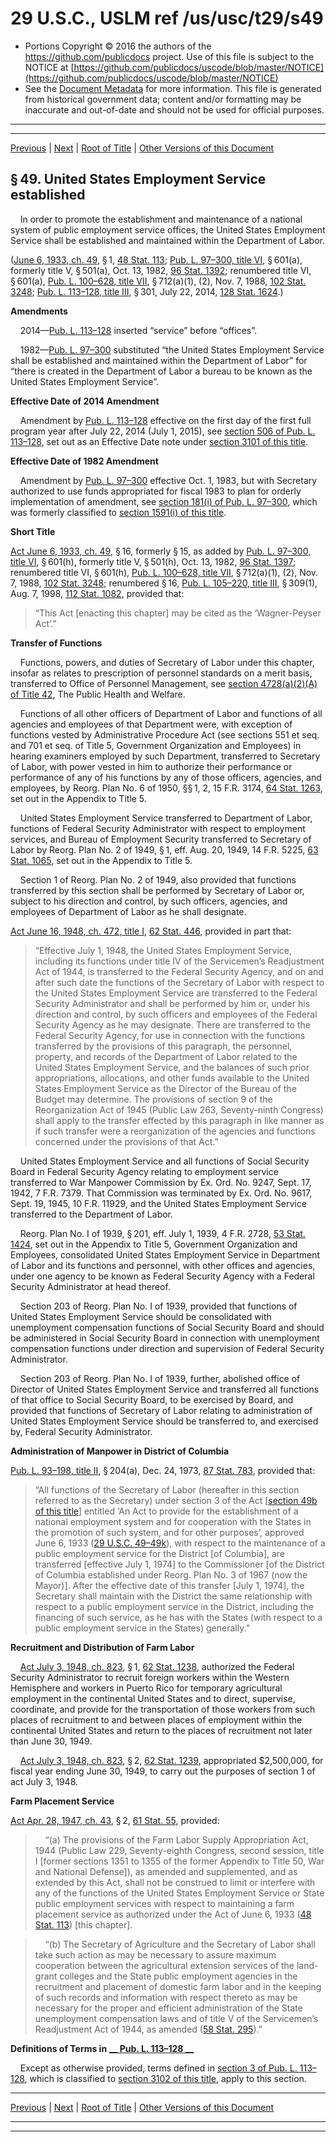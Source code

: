 ---
---

# 29 U.S.C., USLM ref /us/usc/t29/s49

* Portions Copyright © 2016 the authors of the https://github.com/publicdocs project.
  Use of this file is subject to the NOTICE at [https://github.com/publicdocs/uscode/blob/master/NOTICE](https://github.com/publicdocs/uscode/blob/master/NOTICE)
* See the [Document Metadata](././../../../..//README.md) for more information.
  This file is generated from historical government data; content and/or formatting may be inaccurate and out-of-date and should not be used for official purposes.

----------
----------

[Previous](./../../../..//us/usc/t29/ch4B/m__us_usc_t29_ch4B.md) | [Next](./../../../..//us/usc/t29/ch4B/m__us_usc_t29_s49a.md) | [Root of Title](./../../../../) | [Other Versions of this Document](https://publicdocs.github.io/go/links?ns=uslm&ref=%2Fus%2Fusc%2Ft29%2Fs49)

## § 49. United States Employment Service established

    In order to promote the establishment and maintenance of a national system of public employment service offices, the United States Employment Service shall be established and maintained within the Department of Labor.

([June 6, 1933, ch. 49][/us/act/1933-06-06/ch49], § 1, [48 Stat. 113][/us/stat/48/113]; [Pub. L. 97–300, title VI][/us/pl/97/300/tVI], § 601(a), formerly title V, § 501(a), Oct. 13, 1982, [96 Stat. 1392][/us/stat/96/1392]; renumbered title VI, § 601(a), [Pub. L. 100–628, title VII][/us/pl/100/628/tVII], § 712(a)(1), (2), Nov. 7, 1988, [102 Stat. 3248][/us/stat/102/3248]; [Pub. L. 113–128, title III][/us/pl/113/128/tIII], § 301, July 22, 2014, [128 Stat. 1624][/us/stat/128/1624].)

 __Amendments__ 

    2014—[Pub. L. 113–128][/us/pl/113/128] inserted “service” before “offices”.

    1982—[Pub. L. 97–300][/us/pl/97/300] substituted “the United States Employment Service shall be established and maintained within the Department of Labor” for “there is created in the Department of Labor a bureau to be known as the United States Employment Service”.

 __Effective Date of 2014 Amendment__ 

    Amendment by [Pub. L. 113–128][/us/pl/113/128] effective on the first day of the first full program year after July 22, 2014 (July 1, 2015), see [section 506 of Pub. L. 113–128][/us/pl/113/128/s506], set out as an Effective Date note under [section 3101 of this title][/us/usc/t29/s3101].

 __Effective Date of 1982 Amendment__ 

    Amendment by [Pub. L. 97–300][/us/pl/97/300] effective Oct. 1, 1983, but with Secretary authorized to use funds appropriated for fiscal 1983 to plan for orderly implementation of amendment, see [section 181(i) of Pub. L. 97–300][/us/pl/97/300/s181/i], which was formerly classified to [section 1591(i) of this title][/us/usc/t29/s1591/i].

 __Short Title__ 

[Act June 6, 1933, ch. 49][/us/act/1933-06-06/ch49], § 16, formerly § 15, as added by [Pub. L. 97–300, title VI][/us/pl/97/300/tVI], § 601(h), formerly title V, § 501(h), Oct. 13, 1982, [96 Stat. 1397][/us/stat/96/1397]; renumbered title VI, § 601(h), [Pub. L. 100–628, title VII][/us/pl/100/628/tVII], § 712(a)(1), (2), Nov. 7, 1988, [102 Stat. 3248][/us/stat/102/3248]; renumbered § 16, [Pub. L. 105–220, title III][/us/pl/105/220/tIII], § 309(1), Aug. 7, 1998, [112 Stat. 1082][/us/stat/112/1082], provided that: 

> “This Act \[enacting this chapter\] may be cited as the ‘Wagner-Peyser Act’.”

 __Transfer of Functions__ 

    Functions, powers, and duties of Secretary of Labor under this chapter, insofar as relates to prescription of personnel standards on a merit basis, transferred to Office of Personnel Management, see [section 4728(a)(2)(A) of Title 42][/us/usc/t42/s4728/a/2/A], The Public Health and Welfare.

    Functions of all other officers of Department of Labor and functions of all agencies and employees of that Department were, with exception of functions vested by Administrative Procedure Act (see sections 551 et seq. and 701 et seq. of Title 5, Government Organization and Employees) in hearing examiners employed by such Department, transferred to Secretary of Labor, with power vested in him to authorize their performance or performance of any of his functions by any of those officers, agencies, and employees, by Reorg. Plan No. 6 of 1950, §§ 1, 2, 15 F.R. 3174, [64 Stat. 1263][/us/stat/64/1263], set out in the Appendix to Title 5.

    United States Employment Service transferred to Department of Labor, functions of Federal Security Administrator with respect to employment services, and Bureau of Employment Security transferred to Secretary of Labor by Reorg. Plan No. 2 of 1949, § 1, eff. Aug. 20, 1949, 14 F.R. 5225, [63 Stat. 1065][/us/stat/63/1065], set out in the Appendix to Title 5.

    Section 1 of Reorg. Plan No. 2 of 1949, also provided that functions transferred by this section shall be performed by Secretary of Labor or, subject to his direction and control, by such officers, agencies, and employees of Department of Labor as he shall designate.

[Act June 16, 1948, ch. 472, title I][/us/act/1948-06-16/ch472/tI], [62 Stat. 446][/us/stat/62/446], provided in part that: 

> “Effective July 1, 1948, the United States Employment Service, including its functions under title IV of the Servicemen’s Readjustment Act of 1944, is transferred to the Federal Security Agency, and on and after such date the functions of the Secretary of Labor with respect to the United States Employment Service are transferred to the Federal Security Administrator and shall be performed by him or, under his direction and control, by such officers and employees of the Federal Security Agency as he may designate. There are transferred to the Federal Security Agency, for use in connection with the functions transferred by the provisions of this paragraph, the personnel, property, and records of the Department of Labor related to the United States Employment Service, and the balances of such prior appropriations, allocations, and other funds available to the United States Employment Service as the Director of the Bureau of the Budget may determine. The provisions of section 9 of the Reorganization Act of 1945 (Public Law 263, Seventy-ninth Congress) shall apply to the transfer effected by this paragraph in like manner as if such transfer were a reorganization of the agencies and functions concerned under the provisions of that Act.”

    United States Employment Service and all functions of Social Security Board in Federal Security Agency relating to employment service transferred to War Manpower Commission by Ex. Ord. No. 9247, Sept. 17, 1942, 7 F.R. 7379. That Commission was terminated by Ex. Ord. No. 9617, Sept. 19, 1945, 10 F.R. 11929, and the United States Employment Service transferred to the Department of Labor.

    Reorg. Plan No. I of 1939, § 201, eff. July 1, 1939, 4 F.R. 2728, [53 Stat. 1424][/us/stat/53/1424], set out in the Appendix to Title 5, Government Organization and Employees, consolidated United States Employment Service in Department of Labor and its functions and personnel, with other offices and agencies, under one agency to be known as Federal Security Agency with a Federal Security Administrator at head thereof.

    Section 203 of Reorg. Plan No. I of 1939, provided that functions of United States Employment Service should be consolidated with unemployment compensation functions of Social Security Board and should be administered in Social Security Board in connection with unemployment compensation functions under direction and supervision of Federal Security Administrator.

    Section 203 of Reorg. Plan No. I of 1939, further, abolished office of Director of United States Employment Service and transferred all functions of that office to Social Security Board, to be exercised by Board, and provided that functions of Secretary of Labor relating to administration of United States Employment Service should be transferred to, and exercised by, Federal Security Administrator.

 __Administration of Manpower in District of Columbia__ 

[Pub. L. 93–198, title II][/us/pl/93/198/tII], § 204(a), Dec. 24, 1973, [87 Stat. 783][/us/stat/87/783], provided that: 

> “All functions of the Secretary of Labor (hereafter in this section referred to as the Secretary) under section 3 of the Act \[[section 49b of this title][/us/usc/t29/s49b]\] entitled ‘An Act to provide for the establishment of a national employment system and for cooperation with the States in the promotion of such system, and for other purposes’, approved June 6, 1933 ([29 U.S.C. 49–49k][/us/usc/t29/s49–49k]), with respect to the maintenance of a public employment service for the District \[of Columbia\], are transferred \[effective July 1, 1974\] to the Commissioner \[of the District of Columbia established under Reorg. Plan No. 3 of 1967 (now the Mayor)\]. After the effective date of this transfer \[July 1, 1974\], the Secretary shall maintain with the District the same relationship with respect to a public employment service in the District, including the financing of such service, as he has with the States (with respect to a public employment service in the States) generally.”

 __Recruitment and Distribution of Farm Labor__ 

    [Act July 3, 1948, ch. 823][/us/act/1948-07-03/ch823], § 1, [62 Stat. 1238][/us/stat/62/1238], authorized the Federal Security Administrator to recruit foreign workers within the Western Hemisphere and workers in Puerto Rico for temporary agricultural employment in the continental United States and to direct, supervise, coordinate, and provide for the transportation of those workers from such places of recruitment to and between places of employment within the continental United States and return to the places of recruitment not later than June 30, 1949.

    [Act July 3, 1948, ch. 823][/us/act/1948-07-03/ch823], § 2, [62 Stat. 1239][/us/stat/62/1239], appropriated $2,500,000, for fiscal year ending June 30, 1949, to carry out the purposes of section 1 of act July 3, 1948.

 __Farm Placement Service__ 

[Act Apr. 28, 1947, ch. 43][/us/act/1947-04-28/ch43], § 2, [61 Stat. 55][/us/stat/61/55], provided:

>     “(a) The provisions of the Farm Labor Supply Appropriation Act, 1944 (Public Law 229, Seventy-eighth Congress, second session, title I \[former sections 1351 to 1355 of the former Appendix to Title 50, War and National Defense\]), as amended and supplemented, and as extended by this Act, shall not be construed to limit or interfere with any of the functions of the United States Employment Service or State public employment services with respect to maintaining a farm placement service as authorized under the Act of June 6, 1933 ([48 Stat. 113][/us/stat/48/113]) \[this chapter\].

>     “(b) The Secretary of Agriculture and the Secretary of Labor shall take such action as may be necessary to assure maximum cooperation between the agricultural extension services of the land-grant colleges and the State public employment agencies in the recruitment and placement of domestic farm labor and in the keeping of such records and information with respect thereto as may be necessary for the proper and efficient administration of the State unemployment compensation laws and of title V of the Servicemen’s Readjustment Act of 1944, as amended ([58 Stat. 295][/us/stat/58/295]).”

 __Definitions of Terms in__  __[__  __Pub. L. 113–128__  __][/us/pl/113/128]__ 

    Except as otherwise provided, terms defined in [section 3 of Pub. L. 113–128][/us/pl/113/128/s3], which is classified to [section 3102 of this title][/us/usc/t29/s3102], apply to this section.

----------

[Previous](./../../../..//us/usc/t29/ch4B/m__us_usc_t29_ch4B.md) | [Next](./../../../..//us/usc/t29/ch4B/m__us_usc_t29_s49a.md) | [Root of Title](./../../../../) | [Other Versions of this Document](https://publicdocs.github.io/go/links?ns=uslm&ref=%2Fus%2Fusc%2Ft29%2Fs49)

----------
----------

[/us/act/1933-06-06/ch49]: https://publicdocs.github.io/go/links?ns=uslm&ref=%2Fus%2Fact%2F1933-06-06%2Fch49
[/us/stat/48/113]: https://publicdocs.github.io/go/links?ns=uslm&ref=%2Fus%2Fstat%2F48%2F113
[/us/pl/97/300/tVI]: https://publicdocs.github.io/go/links?ns=uslm&ref=%2Fus%2Fpl%2F97%2F300%2FtVI
[/us/stat/96/1392]: https://publicdocs.github.io/go/links?ns=uslm&ref=%2Fus%2Fstat%2F96%2F1392
[/us/pl/100/628/tVII]: https://publicdocs.github.io/go/links?ns=uslm&ref=%2Fus%2Fpl%2F100%2F628%2FtVII
[/us/stat/102/3248]: https://publicdocs.github.io/go/links?ns=uslm&ref=%2Fus%2Fstat%2F102%2F3248
[/us/pl/113/128/tIII]: https://publicdocs.github.io/go/links?ns=uslm&ref=%2Fus%2Fpl%2F113%2F128%2FtIII
[/us/stat/128/1624]: https://publicdocs.github.io/go/links?ns=uslm&ref=%2Fus%2Fstat%2F128%2F1624
[/us/pl/113/128]: https://publicdocs.github.io/go/links?ns=uslm&ref=%2Fus%2Fpl%2F113%2F128
[/us/pl/97/300]: https://publicdocs.github.io/go/links?ns=uslm&ref=%2Fus%2Fpl%2F97%2F300
[/us/pl/113/128]: https://publicdocs.github.io/go/links?ns=uslm&ref=%2Fus%2Fpl%2F113%2F128
[/us/pl/113/128/s506]: https://publicdocs.github.io/go/links?ns=uslm&ref=%2Fus%2Fpl%2F113%2F128%2Fs506
[/us/usc/t29/s3101]: https://publicdocs.github.io/go/links?ns=uslm&ref=%2Fus%2Fusc%2Ft29%2Fs3101
[/us/pl/97/300]: https://publicdocs.github.io/go/links?ns=uslm&ref=%2Fus%2Fpl%2F97%2F300
[/us/pl/97/300/s181/i]: https://publicdocs.github.io/go/links?ns=uslm&ref=%2Fus%2Fpl%2F97%2F300%2Fs181%2Fi
[/us/usc/t29/s1591/i]: https://publicdocs.github.io/go/links?ns=uslm&ref=%2Fus%2Fusc%2Ft29%2Fs1591%2Fi
[/us/act/1933-06-06/ch49]: https://publicdocs.github.io/go/links?ns=uslm&ref=%2Fus%2Fact%2F1933-06-06%2Fch49
[/us/pl/97/300/tVI]: https://publicdocs.github.io/go/links?ns=uslm&ref=%2Fus%2Fpl%2F97%2F300%2FtVI
[/us/stat/96/1397]: https://publicdocs.github.io/go/links?ns=uslm&ref=%2Fus%2Fstat%2F96%2F1397
[/us/pl/100/628/tVII]: https://publicdocs.github.io/go/links?ns=uslm&ref=%2Fus%2Fpl%2F100%2F628%2FtVII
[/us/stat/102/3248]: https://publicdocs.github.io/go/links?ns=uslm&ref=%2Fus%2Fstat%2F102%2F3248
[/us/pl/105/220/tIII]: https://publicdocs.github.io/go/links?ns=uslm&ref=%2Fus%2Fpl%2F105%2F220%2FtIII
[/us/stat/112/1082]: https://publicdocs.github.io/go/links?ns=uslm&ref=%2Fus%2Fstat%2F112%2F1082
[/us/usc/t42/s4728/a/2/A]: https://publicdocs.github.io/go/links?ns=uslm&ref=%2Fus%2Fusc%2Ft42%2Fs4728%2Fa%2F2%2FA
[/us/stat/64/1263]: https://publicdocs.github.io/go/links?ns=uslm&ref=%2Fus%2Fstat%2F64%2F1263
[/us/stat/63/1065]: https://publicdocs.github.io/go/links?ns=uslm&ref=%2Fus%2Fstat%2F63%2F1065
[/us/act/1948-06-16/ch472/tI]: https://publicdocs.github.io/go/links?ns=uslm&ref=%2Fus%2Fact%2F1948-06-16%2Fch472%2FtI
[/us/stat/62/446]: https://publicdocs.github.io/go/links?ns=uslm&ref=%2Fus%2Fstat%2F62%2F446
[/us/stat/53/1424]: https://publicdocs.github.io/go/links?ns=uslm&ref=%2Fus%2Fstat%2F53%2F1424
[/us/pl/93/198/tII]: https://publicdocs.github.io/go/links?ns=uslm&ref=%2Fus%2Fpl%2F93%2F198%2FtII
[/us/stat/87/783]: https://publicdocs.github.io/go/links?ns=uslm&ref=%2Fus%2Fstat%2F87%2F783
[/us/usc/t29/s49b]: https://publicdocs.github.io/go/links?ns=uslm&ref=%2Fus%2Fusc%2Ft29%2Fs49b
[/us/usc/t29/s49–49k]: https://publicdocs.github.io/go/links?ns=uslm&ref=%2Fus%2Fusc%2Ft29%2Fs49%E2%80%9349k
[/us/act/1948-07-03/ch823]: https://publicdocs.github.io/go/links?ns=uslm&ref=%2Fus%2Fact%2F1948-07-03%2Fch823
[/us/stat/62/1238]: https://publicdocs.github.io/go/links?ns=uslm&ref=%2Fus%2Fstat%2F62%2F1238
[/us/act/1948-07-03/ch823]: https://publicdocs.github.io/go/links?ns=uslm&ref=%2Fus%2Fact%2F1948-07-03%2Fch823
[/us/stat/62/1239]: https://publicdocs.github.io/go/links?ns=uslm&ref=%2Fus%2Fstat%2F62%2F1239
[/us/act/1947-04-28/ch43]: https://publicdocs.github.io/go/links?ns=uslm&ref=%2Fus%2Fact%2F1947-04-28%2Fch43
[/us/stat/61/55]: https://publicdocs.github.io/go/links?ns=uslm&ref=%2Fus%2Fstat%2F61%2F55
[/us/stat/48/113]: https://publicdocs.github.io/go/links?ns=uslm&ref=%2Fus%2Fstat%2F48%2F113
[/us/stat/58/295]: https://publicdocs.github.io/go/links?ns=uslm&ref=%2Fus%2Fstat%2F58%2F295
[/us/pl/113/128]: https://publicdocs.github.io/go/links?ns=uslm&ref=%2Fus%2Fpl%2F113%2F128
[/us/pl/113/128/s3]: https://publicdocs.github.io/go/links?ns=uslm&ref=%2Fus%2Fpl%2F113%2F128%2Fs3
[/us/usc/t29/s3102]: https://publicdocs.github.io/go/links?ns=uslm&ref=%2Fus%2Fusc%2Ft29%2Fs3102


